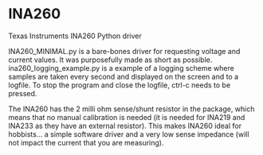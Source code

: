 # INA260
Texas Instruments INA260 Python driver

INA260_MINIMAL.py is a bare-bones driver for requesting voltage and current values. It was purposefully made as short as possible.
ina260_logging_example.py is a example of a logging scheme where samples are taken every second and displayed on the screen and to a logfile. To stop the program and close the logfile, ctrl-c needs to be pressed.

The INA260 has the 2 milli ohm sense/shunt resistor in the package, which means that no manual calibration is needed (it is needed for INA219 and INA233 as they have an external resistor). This makes INA260 ideal for hobbists... a simple software driver and a very low sense impedance (will not impact the current that you are measuring).
